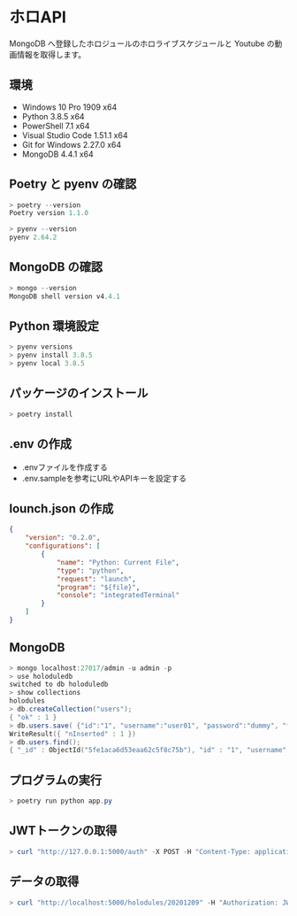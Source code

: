 # ホロAPI

MongoDB へ登録したホロジュールのホロライブスケジュールと Youtube の動画情報を取得します。

## 環境

* Windows 10 Pro 1909 x64
* Python 3.8.5 x64
* PowerShell 7.1 x64
* Visual Studio Code 1.51.1 x64
* Git for Windows 2.27.0 x64
* MongoDB 4.4.1 x64

## Poetry と pyenv の確認

```powershell
> poetry --version
Poetry version 1.1.0

> pyenv --version
pyenv 2.64.2
```

## MongoDB の確認

```powershell
> mongo --version
MongoDB shell version v4.4.1
```

## Python 環境設定

```powershell
> pyenv versions
> pyenv install 3.8.5
> pyenv local 3.8.5
```

## パッケージのインストール

```powershell
> poetry install
```

## .env の作成

* .envファイルを作成する
* .env.sampleを参考にURLやAPIキーを設定する

## lounch.json の作成

```json
{
    "version": "0.2.0",
    "configurations": [
        {
            "name": "Python: Current File",
            "type": "python",
            "request": "launch",
            "program": "${file}",
            "console": "integratedTerminal"
        }
    ]
}
```

## MongoDB

```powershell
> mongo localhost:27017/admin -u admin -p
> use holoduledb
switched to db holoduledb
> show collections
holodules
> db.createCollection("users");
{ "ok" : 1 }
> db.users.save( {"id":"1", "username":"user01", "password":"dummy", "firstname": "taro", "lastname": "tokyo"} );
WriteResult({ "nInserted" : 1 })
> db.users.find();
{ "_id" : ObjectId("5fe1aca6d53eaa62c5f8c75b"), "id" : "1", "username" : "user01", "password" : "dummy", "firstname" : "taro", "lastname" : "tokyo" }
```

## プログラムの実行

```powershell
> poetry run python app.py
```

## JWTトークンの取得

```powershell
> curl "http://127.0.0.1:5000/auth" -X POST -H "Content-Type: application/json" -d '"{ \"username\": \"user01\", \"password\": \"dummy\" }"'
```

## データの取得

```powershell
> curl "http://localhost:5000/holodules/20201209" -H "Authorization: JWT eyJ0eXAiOiJKV1QiLCJhbGciOiJIUzI1NiJ9.eyJleHAiOjE2MzcwMzcyMzYsImlhdCI6MTYzNzAzNjkzNiwibmJmIjoxNjM3MDM2OTM2LCJpZGVudGl0eSI6InVzZXIwMSJ9.H7u5aoWcDEDKsXM-x9u4uPo2sdfwaQeG7nm9LCPTy_s"
```
